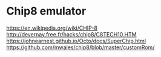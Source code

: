 # Chip8 emulator

https://en.wikipedia.org/wiki/CHIP-8
http://devernay.free.fr/hacks/chip8/C8TECH10.HTM
https://johnearnest.github.io/Octo/docs/SuperChip.html
https://github.com/mwales/chip8/blob/master/customRom/
 
